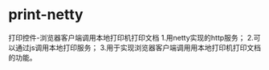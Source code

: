# print-netty
打印控件-浏览器客户端调用本地打印机打印文档
1.用netty实现的http服务； 2.可以通过js调用本地打印服务； 3.用于实现浏览器客户端调用用本地打印机打印文档的功能。
